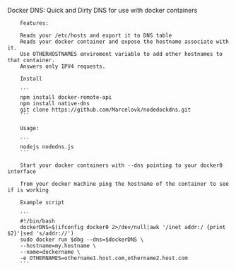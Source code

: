 Docker DNS: Quick and Dirty DNS for use with docker containers

        Features:

        Reads your /etc/hosts and export it to DNS table
        Reads your docker container and expose the hostname associate with it.
        Use OTHERHOSTNAMES enviroment variable to add other hostnames to that container.
        Answers only IPV4 requests.

        Install

        ```
        npm install docker-remote-api
        npm install native-dns
        git clone https://github.com/Marcelovk/nodedockdns.git
        ```

        Usage:

        ```
        nodejs nodedns.js
        ```

        Start your docker containers with --dns pointing to your docker0 interface

        from your docker machine ping the hostname of the container to see if is working

        Example script

        ```
        #!/bin/bash
        dockerDNS=$(ifconfig docker0 2>/dev/null|awk '/inet addr:/ {print $2}'|sed 's/addr://')
        sudo docker run $dbg --dns=$dockerDNS \
        --hostname=my.hostname \
        --name=dockername \
        -e OTHERNAMES=othername1.host.com,othername2.host.com
        ```
